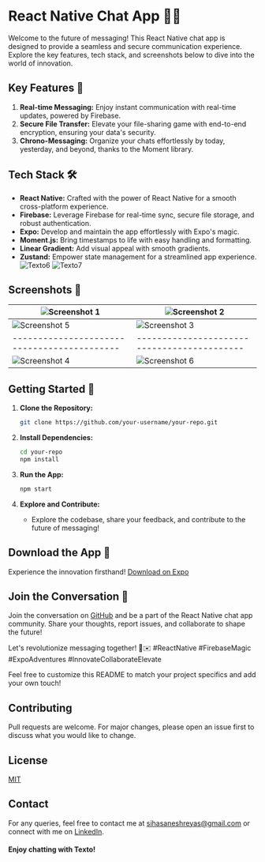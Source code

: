 # React Native Chat App 🚀💬

Welcome to the future of messaging! This React Native chat app is designed to provide a seamless and secure communication experience. Explore the key features, tech stack, and screenshots below to dive into the world of innovation.

## Key Features 🌟

1. **Real-time Messaging:** Enjoy instant communication with real-time updates, powered by Firebase.
2. **Secure File Transfer:** Elevate your file-sharing game with end-to-end encryption, ensuring your data's security.
3. **Chrono-Messaging:** Organize your chats effortlessly by today, yesterday, and beyond, thanks to the Moment library.

## Tech Stack 🛠️

- **React Native:** Crafted with the power of React Native for a smooth cross-platform experience.
- **Firebase:** Leverage Firebase for real-time sync, secure file storage, and robust authentication.
- **Expo:** Develop and maintain the app effortlessly with Expo's magic.
- **Moment.js:** Bring timestamps to life with easy handling and formatting.
- **Linear Gradient:** Add visual appeal with smooth gradients.
- **Zustand:** Empower state management for a streamlined app experience.
![Texto6]()
![Texto7]()

## Screenshots 📱
<!-- ![Texto3](https://github.com/Shreyas-29/texto/assets/111555846/567b479c-c449-410d-8244-8570f21ae03f)
![Texto2](https://github.com/Shreyas-29/texto/assets/111555846/a505d0a8-1db4-417a-bf41-574e5042cabe)
![Texto](https://github.com/Shreyas-29/texto/assets/111555846/1effa0bc-fbd5-4378-b6ee-99195d35d698)
![Texto5](https://github.com/Shreyas-29/texto/assets/111555846/910215d7-3646-4729-a0d0-7e45bcaa74f7)
![Texto4](https://github.com/Shreyas-29/texto/assets/111555846/9eebef14-feee-40e9-9357-7ea2f465c0b9) -->

<!-- Add screenshots in a 2x2 grid -->
![Screenshot 1](https://github.com/Shreyas-29/texto/assets/111555846/1effa0bc-fbd5-4378-b6ee-99195d35d698) | ![Screenshot 2](https://github.com/Shreyas-29/texto/assets/111555846/910215d7-3646-4729-a0d0-7e45bcaa74f7)
-------------------------------------------|-------------------------------------------
![Screenshot 5](https://github.com/Shreyas-29/texto/assets/111555846/54a8f860-8df4-45eb-976c-e07c4fa0ab2a) | ![Screenshot 3](https://github.com/Shreyas-29/texto/assets/111555846/9eebef14-feee-40e9-9357-7ea2f465c0b9png)
-------------------------------------------|-------------------------------------------
![Screenshot 4](https://github.com/Shreyas-29/texto/assets/111555846/567b479c-c449-410d-8244-8570f21ae03f) | ![Screenshot 6](https://github.com/Shreyas-29/texto/assets/111555846/44b69d1f-a3ee-4cdd-b778-ac004254bc26)

## Getting Started 🚀

1. **Clone the Repository:**
   ```bash
   git clone https://github.com/your-username/your-repo.git
   ```

2. **Install Dependencies:**
   ```bash
   cd your-repo
   npm install
   ```

3. **Run the App:**
   ```bash
   npm start
   ```

4. **Explore and Contribute:**
   - Explore the codebase, share your feedback, and contribute to the future of messaging!

## Download the App 📲

Experience the innovation firsthand! [Download on Expo](https://expo.dev//accounts/shreyas29/projects/Texto/builds/216d0fba-6bc6-4fa4-93d0-60f19c3a1d53)

## Join the Conversation 🤝

Join the conversation on [GitHub](https://github.com/Shreyas-29/texto/) and be a part of the React Native chat app community. Share your thoughts, report issues, and collaborate to shape the future!

Let's revolutionize messaging together! 🚀✉️ #ReactNative #FirebaseMagic #ExpoAdventures #InnovateCollaborateElevate

Feel free to customize this README to match your project specifics and add your own touch!

## Contributing

Pull requests are welcome. For major changes, please open an issue first to discuss what you would like to change.

## License

[MIT](https://choosealicense.com/licenses/mit/)

## Contact

For any queries, feel free to contact me at [
sihasaneshreyas@gmail.com](mailto:sihasaneshreyas@gmail.com) or connect with me on [LinkedIn](https://www.linkedin.com/in/shreyas-sihasane-441b95238/).

#### Enjoy chatting with Texto!
